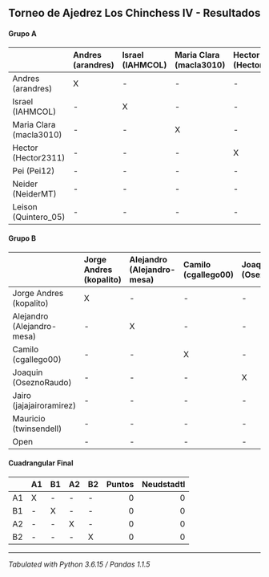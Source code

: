 ## Torneo de Ajedrez Los Chinchess IV - Resultados

#### Grupo A
|                           | Andres (arandres) | Israel (IAHMCOL)  | Maria Clara (macla3010)  | Hector (Hector2311)  | Pei (Pei12)  | Neider (NeiderMT) | Leison (Quintero_05)  |  Puntos |  Neudstadtl |
| :------------------------ | :---------------- | :---------------- | :-------------------- | :------------------- | :----------- | :---------------- | --------------------: | ------: | ----------: |
| Andres (arandres)         | X                 | -                 | -                     | -                    | -            | -                 | -                     |       0 |           0 |
| Israel (IAHMCOL)          | -                 | X                 | -                     | -                    | -            | -                 | -                     |       0 |           0 |
| Maria Clara (macla3010)      | -                 | -                 | X                     | -                    | -            | -                 | -                     |       0 |           0 |
| Hector (Hector2311)       | -                 | -                 | -                     | X                    | -            | -                 | -                     |       0 |           0 |
| Pei (Pei12)               | -                 | -                 | -                     | -                    | X            | -                 | -                     |       0 |           0 |
| Neider (NeiderMT)         | -                 | -                 | -                     | -                    | -            | X                 | -                     |       0 |           0 |
| Leison (Quintero_05)      | -                 | -                 | -                     | -                    | -            | -                 | X                     |       0 |           0 |

#### Grupo B
|                              | Jorge Andres (kopalito) | Alejandro (Alejandro-mesa) | Camilo (cgallego00) | Joaquin (OseznoRaudo) | Jairo (jajajairoramirez)  | Mauricio (twinsendell) | Open          |  Puntos |  Neudstadtl |
| :--------------------------- | :---------------------- | :------------------------- | :------------------ | :-------------------- | :------------------------ | :--------------------- | :------------ | ------: | ----------: |
| Jorge Andres (kopalito)      | X                       | -                          | -                   | -                     | -                         | -                      | -             |       0 |           0 |
| Alejandro (Alejandro-mesa)   | -                       | X                          | -                   | -                     | -                         | -                      | -             |       0 |           0 |
| Camilo (cgallego00)          | -                       | -                          | X                   | -                     | -                         | -                      | -             |       0 |           0 |
| Joaquin (OseznoRaudo)        | -                       | -                          | -                   | X                     | -                         | -                      | -             |       0 |           0 |
| Jairo (jajajairoramirez)     | -                       | -                          | -                   | -                     | X                         | -                      | -             |       0 |           0 |
| Mauricio (twinsendell)       | -                       | -                          | -                   | -                     | -                         | X                      | -             |       0 |           0 |
| Open                         | -                       | -                          | -                   | -                     | -                         | -                      | X             |       0 |           0 |


#### Cuadrangular Final
|                      | A1                | B1                  | A2                   | B2              |   Puntos | Neudstadtl |
| :------------------- | :---------------- | :------------------ | :------------------- | :-------------- | -------: | ---------: |
| A1                   | X                 | -                   | -                    | -               |        0 |          0 |
| B1                   | -                 | X                   | -                    | -               |        0 |          0 |
| A2                   | -                 | -                   | X                    | -               |        0 |          0 |
| B2                   | -                 | -                   | -                    | X               |        0 |          0 |

****
*Tabulated with Python 3.6.15 / Pandas 1.1.5*
